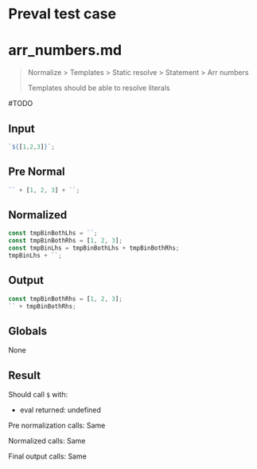 # Preval test case

# arr_numbers.md

> Normalize > Templates > Static resolve > Statement > Arr numbers
>
> Templates should be able to resolve literals

#TODO

## Input

`````js filename=intro
`${[1,2,3]}`;
`````

## Pre Normal

`````js filename=intro
`` + [1, 2, 3] + ``;
`````

## Normalized

`````js filename=intro
const tmpBinBothLhs = ``;
const tmpBinBothRhs = [1, 2, 3];
const tmpBinLhs = tmpBinBothLhs + tmpBinBothRhs;
tmpBinLhs + ``;
`````

## Output

`````js filename=intro
const tmpBinBothRhs = [1, 2, 3];
`` + tmpBinBothRhs;
`````

## Globals

None

## Result

Should call `$` with:
 - eval returned: undefined

Pre normalization calls: Same

Normalized calls: Same

Final output calls: Same
